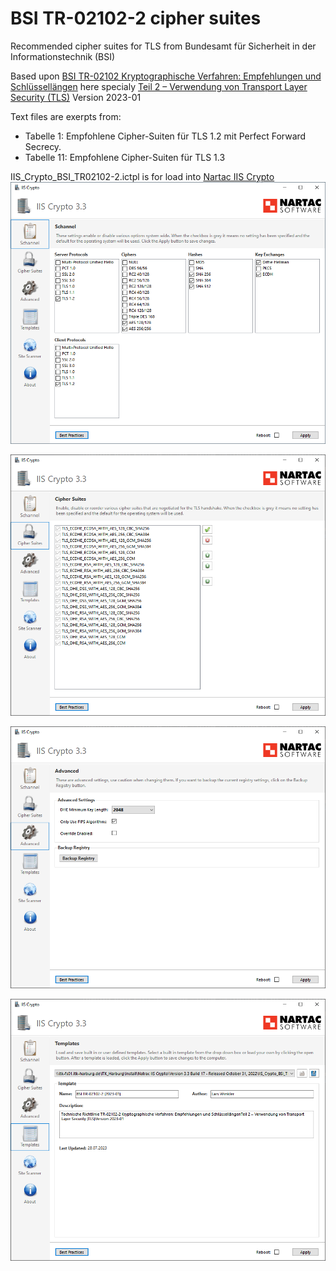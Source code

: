 # BSI TR-02102-2 cipher suites
Recommended cipher suites for TLS from Bundesamt für Sicherheit in der Informationstechnik (BSI)

Based upon [BSI TR-02102 Kryptographische Verfahren: Empfehlungen und Schlüssellängen][1] here specialy [Teil 2 – Verwendung von Transport Layer Security (TLS)][2] Version 2023-01

Text files are exerpts from:
- Tabelle 1: Empfohlene Cipher-Suiten für TLS 1.2 mit Perfect Forward Secrecy.
- Tabelle 11: Empfohlene Cipher-Suiten für TLS 1.3

IIS_Crypto_BSI_TR02102-2.ictpl is for load into [Nartac IIS Crypto][3]
![IIS Crypto - Schannel][IISCrypto1]

![IIS Crypto - Cipher Suites][IISCrypto2]

![IIS Crypto - Advanced][IISCrypto3]

![IIS Crypto - Templates][IISCrypto4]


[1]:https://www.bsi.bund.de/DE/Themen/Unternehmen-und-Organisationen/Standards-und-Zertifizierung/Technische-Richtlinien/TR-nach-Thema-sortiert/tr02102/tr02102_node.html
[2]:https://www.bsi.bund.de/SharedDocs/Downloads/DE/BSI/Publikationen/TechnischeRichtlinien/TR02102/BSI-TR-02102-2.pdf?__blob=publicationFile&v=6
[3]:https://www.nartac.com/Products/IISCrypto/
[IISCrypto1]:https://raw.githubusercontent.com/winkler-winsen/BSI_TR-02102-2_Cipher_suites/master/screenshots/IISCrypto1.png
[IISCrypto2]:https://raw.githubusercontent.com/winkler-winsen/BSI_TR-02102-2_Cipher_suites/master/screenshots/IISCrypto2.png
[IISCrypto3]:https://raw.githubusercontent.com/winkler-winsen/BSI_TR-02102-2_Cipher_suites/master/screenshots/IISCrypto3.png
[IISCrypto4]:https://raw.githubusercontent.com/winkler-winsen/BSI_TR-02102-2_Cipher_suites/master/screenshots/IISCrypto4.png